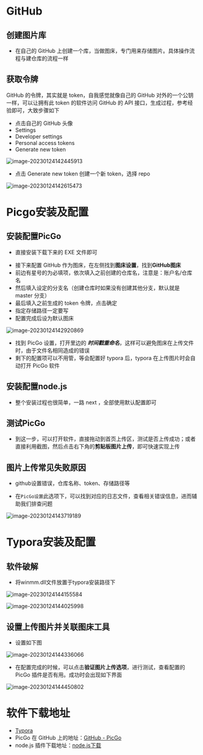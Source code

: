 # GitHub

## 创建图片库

+ 在自己的 GitHub 上创建一个库，当做图床，专门用来存储图片。具体操作流程与建仓库的流程一样

## 获取令牌

GitHub 的令牌，其实就是 token，自我感觉就像自己的 GitHub 对外的一个公钥一样，可以让拥有此 token 的软件访问 GitHub 的 API 接口，生成过程，参考经验即可，大致步骤如下

- 点击自己的 GitHub 头像
- Settings
- Developer settings
- Personal access tokens
- Generate new token

![image-20230124142445913](https://raw.githubusercontent.com/feixue-altaaa/picture/master/pic/202301241424010.png)

+ 点击 Generate new token 创建一个新 token，选择 repo

![image-20230124142615473](https://raw.githubusercontent.com/feixue-altaaa/picture/master/pic/202301241426561.png)

# Picgo安装及配置

## 安装配置PicGo

+ 直接安装下载下来的 EXE 文件即可

- 接下来配置 GitHub 作为图床，在左侧找到**图床设置**，找到**GitHub图床**
- 前边有星号的为必填项，依次填入之前创建的仓库名，注意是：账户名/仓库名
- 然后填入设定的分支名（创建仓库时如果没有创建其他分支，默认就是 master 分支）
- 最后填入之前生成的 token 令牌，点击确定
- 指定存储路径一定要写
- 配置完成后设为默认图床

![image-20230124142920869](https://raw.githubusercontent.com/feixue-altaaa/picture/master/pic/202301241429920.png)

+ 找到 PicGo 设置，打开里边的 ***时间戳重命名***，这样可以避免图床在上传文件时，由于文件名相同造成的错误
+ 剩下的配置项可以不用管，等会配置好 typora 后，typora 在上传图片时会自动打开 PicGo 软件

## 安装配置node.js

+ 整个安装过程也很简单，一路 next ，全部使用默认配置即可

## 测试PicGo

+ 到这一步，可以打开软件，直接拖动到首页上传区，测试是否上传成功；或者直接利用截图，然后点击右下角的**剪贴板图片上传**，即可快速实现上传

## 图片上传常见失败原因

+ github设置错误，仓库名称、token、存储路径等

+ 在`PicGo设置`此选项下，可以找到对应的日志文件，查看相关错误信息，进而辅助我们排查问题

![image-20230124143719189](https://raw.githubusercontent.com/feixue-altaaa/picture/master/pic/202301241437242.png)

# Typora安装及配置

## 软件破解

+ 将winmm.dll文件放置于typora安装路径下

![image-20230124144155584](https://raw.githubusercontent.com/feixue-altaaa/picture/master/pic/202301241441635.png)

![image-20230124144025998](https://raw.githubusercontent.com/feixue-altaaa/picture/master/pic/202301241440042.png)

## 设置上传图片并关联图床工具

+ 设置如下图

![image-20230124144336066](https://raw.githubusercontent.com/feixue-altaaa/picture/master/pic/202301241443131.png)

+ 在配置完成的时候，可以点击**验证图片上传选项**，进行测试，查看配置的 PicGo 插件是否有用。成功时会出现如下界面

![image-20230124144450802](https://raw.githubusercontent.com/feixue-altaaa/picture/master/pic/202301241444866.png)



# 软件下载地址

- [Typora](https://link.juejin.cn/?target=http%3A%2F%2Ftypora.io%2F)
- PicGo 在 GitHub 上的地址：[GitHub - PicGo](https://link.juejin.cn/?target=https%3A%2F%2Fgithub.com%2FMolunerfinn%2FPicGo%2Freleases)
- node.js 插件下载地址：[node.js下载](https://link.juejin.cn/?target=http%3A%2F%2Fnodejs.cn%2Fdownload%2F)